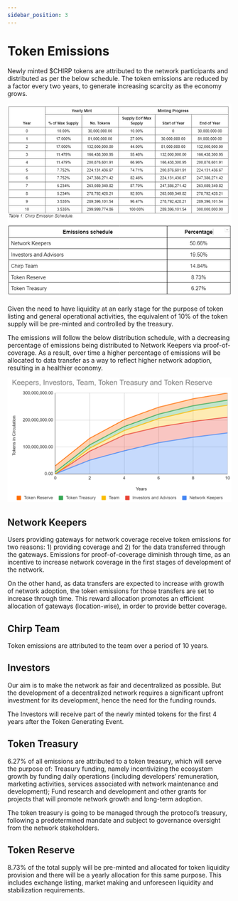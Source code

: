```yaml
---
sidebar_position: 3
---
```


# Token Emissions

Newly minted $CHIRP tokens are attributed to the network participants and distributed as per the below schedule. The token emissions are reduced by a factor every two years, to generate increasing scarcity as the economy grows.

![Token Emissions](tokenemissions.png)

Given the need to have liquidity at an early stage for the purpose of token listing and general operational activities, the equivalent of 10% of the token supply will be pre-minted and controlled by the treasury.

The emissions will follow the below distribution schedule, with a decreasing percentage of emissions being distributed to Network Keepers via proof-of-coverage. As a result, over time a higher percentage of emissions will be allocated to data transfer as a way to reflect higher network adoption, resulting in a healthier economy.

![Schedule](schedule.png)

## Network Keepers

Users providing gateways for network coverage receive token emissions for two reasons: 1) providing coverage and 2) for the data transferred through the gateways. Emissions for proof-of-coverage diminish through time, as an incentive to increase network coverage in the first stages of development of the network. 

On the other hand, as data transfers are expected to increase with growth of network adoption, the token emissions for those transfers are set to increase through time. This reward allocation promotes an efficient allocation of gateways (location-wise), in order to provide better coverage.

## Chirp Team

Token emissions are attributed to the team over a period of 10 years.

## Investors

Our aim is to make the network as fair and decentralized as possible. But the development of a decentralized network requires a significant upfront investment for its development, hence the need for the funding rounds.

The Investors will receive part of the newly minted tokens for the first 4 years after the Token Generating Event.

## Token Treasury

6.27% of all emissions are attributed to a token treasury, which will serve the purpose of:
Treasury funding, namely incentivizing the ecosystem growth by funding daily operations (including developers’ remuneration, marketing activities, services associated with network maintenance and development);
Fund research and development and other grants for projects that will promote network growth and long-term adoption.

The token treasury is going to be managed through the protocol’s treasury, following a predetermined mandate and subject to governance oversight from the network stakeholders.

## Token Reserve

8.73% of the total supply will be pre-minted and allocated for token liquidity provision and there will be a yearly allocation for this same purpose. This includes exchange listing, market making and unforeseen liquidity and stabilization requirements.

